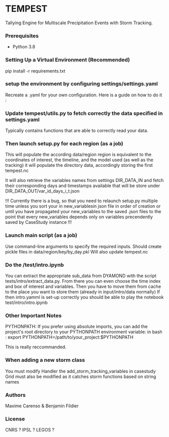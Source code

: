 # TEMPEST

Tallying Engine for Multiscale Precipitation Events with Storm Tracking. 


### Prerequisites

- Python 3.8

### Setting Up a Virtual Environment (Recommended)

pip install -r requirements.txt

### setup the environment by configuring settings/settings.yaml
Recreate a .yaml for your own configuration. 
Here is a guide on how to do it : 

### Update tempest/utils.py to fetch correctly the data specified in settings.yaml
Typically contains functions that are able to correctly read your data. 

### Then launch setup.py for each region (as a job)
This will populate the according data/region
region is equivalent to the coordinates of interest, the timeline, and the model used (as well as the tracking)
it will populate the directory data, accordingly storing 
the first tempest.nc 

It will also retrieve the variables names from settings DIR_DATA_IN and fetch their corresponding days and timestamps available 
that will be store under DIR_DATA_OUT/var_id_days_i_t.json


!!! 
    Currently there is a bug, so that you need to relaunch setup.py multiple time 
    unless you sort your in new_variablesin json file in order of creation 
    or until you have propagated your new_variables to the saved .json files 
    to the point that every new_variables depends only on variables precendently saved by CaseStudy instance 
!!!

### Launch main script (as a job) 
Use command-line arguments to specify the required inputs.
Should create pickle files in data/region/key/by_day.pkl
Will also update tempest.nc


### Do the /test/intro.ipynb

You can extract the appropriate sub_data from DYAMOND with the script tests/intro/extract_data.py. 
From there you can even choose the time index and box of interest and variables. 
Then you have to move them from cache to the place you want to store them (already in input/intro/data normally)
If then intro.yamml is set-up correctly you should be able to play the notebook test/intro/intro.ipynb

### Other Important Notes
PYTHONPATH: If you prefer using absolute imports, you can add the project's 
root directory to your PYTHONPATH environment variable:
in bash : 
export PYTHONPATH=/path/to/your_project:$PYTHONPATH

This is really reccommanded.

### When adding a new storm class 

You must modify Handler the add_storm_tracking_variables in casestudy
Grid must also be modified as it catches storm functions based on string names 

### Authors

Maxime Carenso & Benjamin Fildier

### License

CNRS ? IPSL ? LEGOS ? 